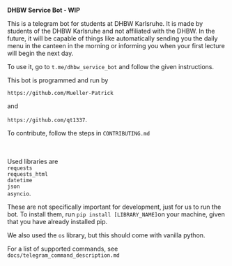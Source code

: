 **DHBW Service Bot - WIP**

This is a telegram bot for students at DHBW Karlsruhe. It is made by students of the DHBW Karlsruhe 
and not affiliated with the DHBW.
In the future, it will be capable of things like automatically sending you the daily menu in the 
canteen in the morning or informing you when your first lecture will begin the next day.

To use it, go to `t.me/dhbw_service_bot` and follow the given instructions.

This bot is programmed and run by

`https://github.com/Mueller-Patrick`

and

`https://github.com/qt1337`.

To contribute, follow the steps in `CONTRIBUTING.md`

<br><br>
Used libraries are <br>
`requests`<br>
`requests_html`<br>
`datetime`<br>
`json`<br>
`asyncio`.<br>

These are not specifically important for development, just for us to run the bot.
To install them, run `pip install [LIBRARY_NAME]`on your machine, given that you have already installed pip.

We also used the `os` library, but this should come with vanilla python.


For a list of supported commands, see 
`docs/telegram_command_description.md`
